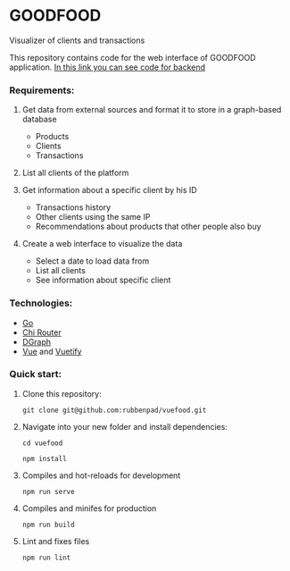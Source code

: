 # GOODFOOD

Visualizer of clients and transactions

This repository contains code for the web interface of GOODFOOD application. [In this link you can see code for backend](https://github.com/rubbenpad/gofood)

### Requirements:

1. Get data from external sources and format it to store in a graph-based database

    - Products
    - Clients
    - Transactions

2. List all clients of the platform

3. Get information about a specific client by his ID

    - Transactions history
    - Other clients using the same IP
    - Recommendations about products that other people also buy

4. Create a web interface to visualize the data

    - Select a date to load data from
    - List all clients
    - See information about specific client

### Technologies:

-   [Go](https://golang.org)
-   [Chi Router](https://github.com/go-chi/chi)
-   [DGraph](https://dgraph.io)
-   [Vue](https://vuejs.org) and [Vuetify](https://vuetifyjs.com)

### Quick start:

1. Clone this repository:

    `git clone git@github.com:rubbenpad/vuefood.git`

2. Navigate into your new folder and install dependencies:

    `cd vuefood`

    `npm install`

3. Compiles and hot-reloads for development

    `npm run serve`

4. Compiles and minifes for production

    `npm run build`

5. Lint and fixes files

    `npm run lint`

